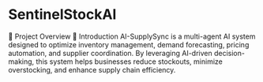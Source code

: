 # SentinelStockAI
📌 Project Overview
🚀 Introduction
AI-SupplySync is a multi-agent AI system designed to optimize inventory management, demand forecasting, pricing automation, and supplier coordination. By leveraging AI-driven decision-making, this system helps businesses reduce stockouts, minimize overstocking, and enhance supply chain efficiency.
